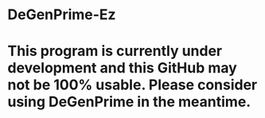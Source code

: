 # DeGenPrime-Ez
# This program is currently under development and this GitHub may not be 100% usable. Please consider using DeGenPrime in the meantime.
